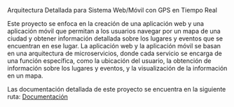Arquitectura Detallada para Sistema Web/Móvil con GPS en Tiempo Real

Este proyecto se enfoca en la creación de una aplicación web y una aplicación móvil que permitan a los usuarios navegar por un mapa de una ciudad y obtener información detallada sobre los lugares y eventos que se encuentran en ese lugar. La aplicación web y la aplicación móvil se basan en una arquitectura de microservicios, donde cada servicio se encarga de una función específica, como la ubicación del usuario, la obtención de información sobre los lugares y eventos, y la visualización de la información en un mapa.

Las documentación detallada de este proyecto se encuentra en la siguiente ruta: [Documentación](/docs/Readme.md)

